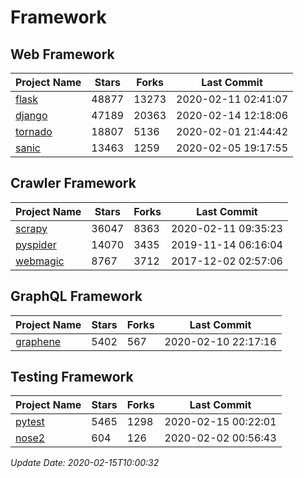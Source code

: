 # Framework

## Web Framework

| Project Name | Stars | Forks | Last Commit |
| ------------ | ----- | ----- | ----------- |
| [flask](https://github.com/pallets/flask) | 48877 | 13273 | 2020-02-11 02:41:07 |
| [django](https://github.com/django/django) | 47189 | 20363 | 2020-02-14 12:18:06 |
| [tornado](https://github.com/tornadoweb/tornado) | 18807 | 5136 | 2020-02-01 21:44:42 |
| [sanic](https://github.com/huge-success/sanic) | 13463 | 1259 | 2020-02-05 19:17:55 |

## Crawler Framework

| Project Name | Stars | Forks | Last Commit |
| ------------ | ----- | ----- | ----------- |
| [scrapy](https://github.com/scrapy/scrapy) | 36047 | 8363 | 2020-02-11 09:35:23 |
| [pyspider](https://github.com/binux/pyspider) | 14070 | 3435 | 2019-11-14 06:16:04 |
| [webmagic](https://github.com/code4craft/webmagic) | 8767 | 3712 | 2017-12-02 02:57:06 |

## GraphQL Framework

| Project Name | Stars | Forks | Last Commit |
| ------------ | ----- | ----- | ----------- |
| [graphene](https://github.com/graphql-python/graphene) | 5402 | 567 | 2020-02-10 22:17:16 |

## Testing Framework

| Project Name | Stars | Forks | Last Commit |
| ------------ | ----- | ----- | ----------- |
| [pytest](https://github.com/pytest-dev/pytest) | 5465 | 1298 | 2020-02-15 00:22:01 |
| [nose2](https://github.com/nose-devs/nose2) | 604 | 126 | 2020-02-02 00:56:43 |

*Update Date: 2020-02-15T10:00:32*